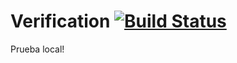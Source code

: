 # Verification [![Build Status](https://travis-ci.org/AlvaroSL/Verification.svg?branch=master)](https://travis-ci.org/AlvaroSL/Verification)
Prueba local!
